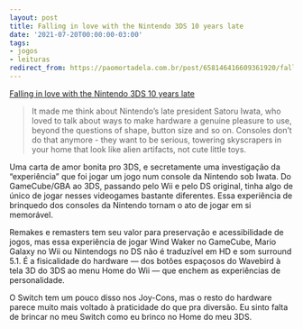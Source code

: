 ```yaml
---
layout: post
title: Falling in love with the Nintendo 3DS 10 years late
date: '2021-07-20T00:00:00-03:00'
tags:
- jogos
- leituras
redirect_from: https://paomortadela.com.br/post/658146416609361920/falling-in-love-with-the-nintendo-3ds-10-years
---
```

[Falling in love with the Nintendo 3DS 10 years late](https://www.eurogamer.net/articles/2021-06-20-falling-in-love-with-the-nintendo-3ds-ten-years-late)  

> It made me think about Nintendo’s late president Satoru Iwata, who loved to talk about ways to make hardware a genuine pleasure to use, beyond the questions of shape, button size and so on. Consoles don’t do that anymore - they want to be serious, towering skyscrapers in your home that look like alien artifacts, not cute little toys.

Uma carta de amor bonita pro 3DS, e secretamente uma investigação da “experiência” que foi jogar um jogo num console da Nintendo sob Iwata. Do GameCube/GBA ao 3DS, passando pelo Wii e pelo DS original, tinha algo de único de jogar nesses videogames bastante diferentes. Essa experiência de brinquedo dos consoles da Nintendo tornam o ato de jogar em si memorável.

Remakes e remasters tem seu valor para preservação e acessibilidade de jogos, mas essa experiência de jogar Wind Waker no GameCube, Mario Galaxy no Wii ou Nintendogs no DS não é traduzível em HD e som surround 5.1. É a fisicalidade do hardware — dos botões espaçosos do Wavebird à tela 3D do 3DS ao menu Home do Wii — que enchem as experiências de personalidade.

O Switch tem um pouco disso nos Joy-Cons, mas o resto do hardware parece muito mais voltado à praticidade do que pra diversão. Eu sinto falta de brincar no meu Switch como eu brinco no Home do meu 3DS.

